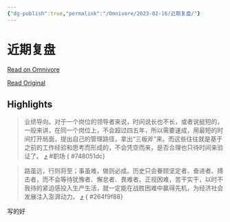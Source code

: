 ```yaml
---
{"dg-publish":true,"permalink":"/Omnivore/2023-02-16/近期复盘/"}
---
```



# 近期复盘

[Read on Omnivore](https://omnivore.app/me/-1865687ba52)

[Read Original](https://mp.weixin.qq.com/s/FpRI8djWtcMOcd4xc7jHzw)

## Highlights

> 业绩导向。对于一个岗位的领导者来说，时间说长也不长，或者说挺短的，一般来讲，在同一个岗位上，不会超过四五年，所以需要速成，用最短的时间打开局面，提出自己的管理路径，拿出“三板斧”来。而这些往往就是基于之前的工作经验和思考而形成的，不会凭空而来，是否合理也只待时间来验证了。 [⤴️](https://omnivore.app/me/-1865687ba52#748051dc-6144-45bd-ba89-c16dbf86c9a2)  #职场 
{ #748051dc}


> 路虽远，行则将至；事虽难，做则必成。历史只会眷顾坚定者、奋进者、搏击者，而不会等待犹豫者、懈怠者、畏难者。正视困难，苦干实干，以时不我待的紧迫感投入生产生活，就一定能在战胜困难中赢得先机，为经济社会发展注入澎湃动力。 [⤴️](https://omnivore.app/me/-1865687ba52#264f9f88-7a81-4a95-a643-6a06a0cd22d6) 
{ #264f9f88}


写的好
